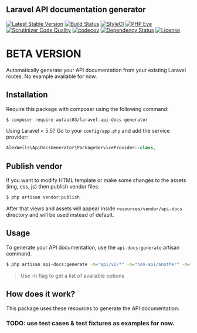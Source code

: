 ## Laravel API documentation generator

[![Latest Stable Version](https://poser.pugx.org/autaut03/laravel-api-docs-generator/version)](https://packagist.org/packages/autaut03/laravel-api-docs-generator)
[![Build Status](https://travis-ci.org/autaut03/laravel-api-docs-generator.svg?branch=master)](https://travis-ci.org/autaut03/laravel-api-docs-generator)
[![StyleCI](https://styleci.io/repos/115812998/shield)](https://styleci.io/repos/115812998)
[![PHP Eye](http://php-eye.com/badge/autaut03/laravel-api-docs-generator/tested.svg?style=flat-square)](https://php-eye.com/package/autaut03/laravel-api-docs-generator)
[![Scrutinizer Code Quality](https://scrutinizer-ci.com/g/autaut03/laravel-api-docs-generator/badges/quality-score.png?b=master)](https://scrutinizer-ci.com/g/autaut03/laravel-api-docs-generator/?branch=master)
[![codecov](https://codecov.io/gh/autaut03/laravel-api-docs-generator/branch/master/graph/badge.svg)](https://codecov.io/gh/autaut03/laravel-api-docs-generator)
[![Dependency Status](https://www.versioneye.com/user/projects/5a47db5f0fb24f005043f898/badge.svg?style=flat-square)](https://www.versioneye.com/user/projects/5a47db5f0fb24f005043f898)
[![License](https://poser.pugx.org/autaut03/laravel-api-docs-generator/license)](https://packagist.org/packages/autaut03/laravel-api-docs-generator)

# BETA VERSION

Automatically generate your API documentation from your existing Laravel routes. No example available for now.

## Installation

Require this package with composer using the following command:

```sh
$ composer require autaut03/laravel-api-docs-generator
```
Using Laravel < 5.5? Go to your `config/app.php` and add the service provider:

```php
AlexWells\ApiDocsGenerator\PackageServiceProvider::class,
```

## Publish vendor

If you want to modify HTML template or make some changes to the assets (img, css, js) then publish vendor files:

```sh
$ php artisan vendor:publish
```

After that views and assets will appear inside `resources/vendor/api-docs` directory and will be used instead of default.

## Usage

To generate your API documentation, use the `api-docs:generate` artisan command.

```sh
$ php artisan api-docs:generate -m="api/v2/*" -m="non-api/another" -m="manual/{p}"
```

> Use -h flag to get a list of available options

## How does it work?

This package uses these resources to generate the API documentation:

### TODO: use test cases & test fixtures as examples for now.